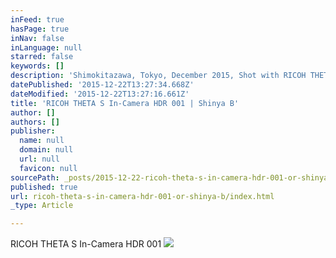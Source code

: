 ```yaml
---
inFeed: true
hasPage: true
inNav: false
inLanguage: null
starred: false
keywords: []
description: 'Shimokitazawa, Tokyo, December 2015, Shot with RICOH THETA S using In-Camera HDR'
datePublished: '2015-12-22T13:27:34.668Z'
dateModified: '2015-12-22T13:27:16.661Z'
title: 'RICOH THETA S In-Camera HDR 001 | Shinya B'
author: []
authors: []
publisher:
  name: null
  domain: null
  url: null
  favicon: null
sourcePath: _posts/2015-12-22-ricoh-theta-s-in-camera-hdr-001-or-shinya-b.md
published: true
url: ricoh-theta-s-in-camera-hdr-001-or-shinya-b/index.html
_type: Article

---
```

RICOH THETA S In-Camera HDR 001
![](https://s3-us-west-2.amazonaws.com/the-grid-img/p/57e5cb461b1e2f9e549858962f672e8712cf25a9.jpg)